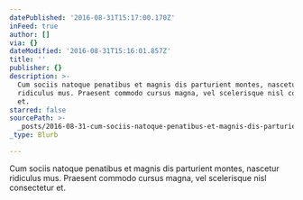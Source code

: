```yaml
---
datePublished: '2016-08-31T15:17:00.170Z'
inFeed: true
author: []
via: {}
dateModified: '2016-08-31T15:16:01.857Z'
title: ''
publisher: {}
description: >-
  Cum sociis natoque penatibus et magnis dis parturient montes, nascetur
  ridiculus mus. Praesent commodo cursus magna, vel scelerisque nisl consectetur
  et.
starred: false
sourcePath: >-
  _posts/2016-08-31-cum-sociis-natoque-penatibus-et-magnis-dis-parturient-montes.md
_type: Blurb

---
```

Cum sociis natoque penatibus et magnis dis parturient montes, nascetur ridiculus mus. Praesent commodo cursus magna, vel scelerisque nisl consectetur et.